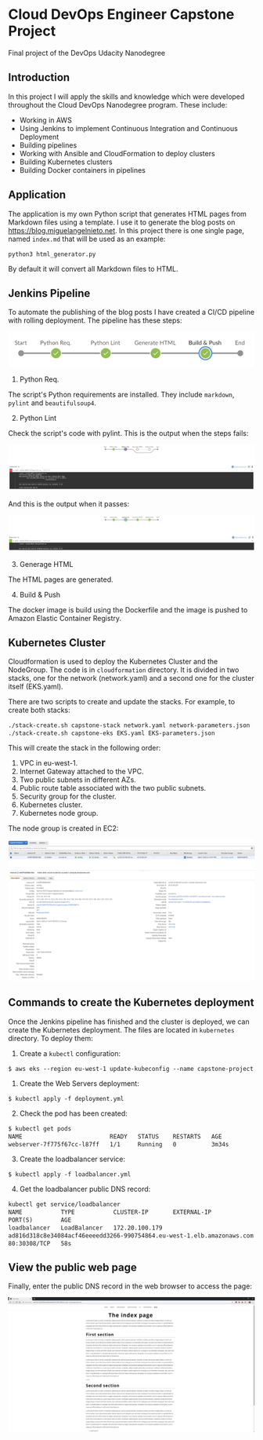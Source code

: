# Cloud DevOps Engineer Capstone Project

 Final project of the DevOps Udacity Nanodegree

## Introduction

In this project I will apply the skills and knowledge which were developed throughout the Cloud DevOps Nanodegree program. These include:

- Working in AWS
- Using Jenkins to implement Continuous Integration and Continuous Deployment
- Building pipelines
- Working with Ansible and CloudFormation to deploy clusters
- Building Kubernetes clusters
- Building Docker containers in pipelines

## Application

The application is my own Python script that generates HTML pages from Markdown files using a template. I use it to generate the blog posts on <https://blog.miguelangelnieto.net>. In this project there is one single page, named `index.md` that will be used as an example:

```
python3 html_generator.py 
```

By default it will convert all Markdown files to HTML.

## Jenkins Pipeline

To automate the publishing of the blog posts I have created a CI/CD pipeline with rolling deployment. The pipeline has these steps:

![Jenkins Pipeline](./doc/pipeline_steps.png)

1. Python Req.

The script's Python requirements are installed. They include `markdown`, `pylint` and `beautifulsoup4`.

2. Python Lint

Check the script's code with pylint. This is the output when the steps fails:

![Failed Lint](./doc/lint_failed.png)

And this is the output when it passes:

![OK Lint](./doc/lint_ok.png)

3. Generage HTML

The HTML pages are generated.

4. Build & Push

The docker image is build using the Dockerfile and the image is pushed to Amazon Elastic Container Registry.

## Kubernetes Cluster

Cloudformation is used to deploy the Kubernetes Cluster and the NodeGroup. The code is in `cloudformation` directory. It is divided in two stacks, one for the network (network.yaml) and a second one for the cluster itself (EKS.yaml).

There are two scripts to create and update the stacks. For example, to create both stacks:

```
./stack-create.sh capstone-stack network.yaml network-parameters.json
./stack-create.sh capstone-eks EKS.yaml EKS-parameters.json
```
This will create the stack in the following order:

1. VPC in eu-west-1.
2. Internet Gateway attached to the VPC.
3. Two public subnets in different AZs.
4. Public route table associated with the two public subnets.
5. Security group for the cluster.
6. Kubernetes cluster.
7. Kubernetes node group.

The node group is created in EC2:

![OK Lint](./doc/ec2.png)

## Commands to create the Kubernetes deployment

Once the Jenkins pipeline has finished and the cluster is deployed, we can create the Kubernetes deployment. The files are located in `kubernetes` directory. To deploy them:

1. Create a  `kubectl` configuration:

```
$ aws eks --region eu-west-1 update-kubeconfig --name capstone-project
```

1. Create the Web Servers deployment:

```
$ kubectl apply -f deployment.yml
```

2. Check the pod has been created:

```
$ kubectl get pods
NAME                         READY   STATUS    RESTARTS   AGE
webserver-7f775f67cc-l87ff   1/1     Running   0          3m34s
```

3. Create the loadbalancer service:

```
$ kubectl apply -f loadbalancer.yml
```

4. Get the loadbalancer public DNS record:

```
kubectl get service/loadbalancer
NAME           TYPE           CLUSTER-IP       EXTERNAL-IP                                                              PORT(S)        AGE
loadbalancer   LoadBalancer   172.20.100.179   ad816d318c8e34084acf46eeeedd3266-990754864.eu-west-1.elb.amazonaws.com   80:30308/TCP   58s
```

## View the public web page

Finally, enter the public DNS record in the web browser to access the page:

![Webpage](./doc/web.png)